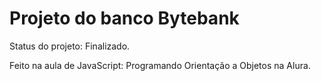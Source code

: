 <h1> Projeto do banco Bytebank</h1>

<p> Status do projeto: Finalizado.</p>
<p> Feito na aula de JavaScript: Programando Orientação a Objetos na Alura.</p>


